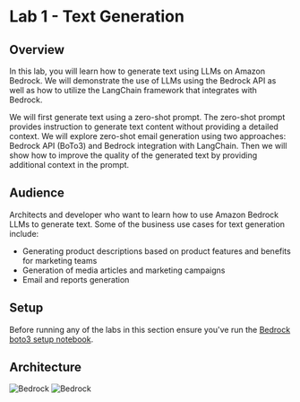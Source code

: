 # Lab 1 - Text Generation

## Overview

In this lab, you will learn how to generate text using LLMs on Amazon Bedrock. We will demonstrate the use of LLMs using the Bedrock API as well as how to utilize the LangChain framework that integrates with Bedrock. 

We will first generate text using a zero-shot prompt. The zero-shot prompt provides instruction to generate text content without providing a detailed context. We will explore zero-shot email generation using two approaches: Bedrock API (BoTo3) and Bedrock integration with LangChain. Then we will show how to improve the quality of the generated text by providing additional context in the prompt.  

## Audience

Architects and developer who want to learn how to use Amazon Bedrock LLMs to generate text. 
Some of the business use cases for text generation include:

- Generating product descriptions based on product features and benefits for marketing teams
- Generation of media articles and marketing campaigns
- Email and reports generation


## Setup
Before running any of the labs in this section ensure you've run the [Bedrock boto3 setup notebook](../00_Intro/bedrock_boto3_setup.ipynb#Prerequisites).


## Architecture

![Bedrock](./images/bedrock.jpg)
![Bedrock](./images/bedrock_langchain.jpg)